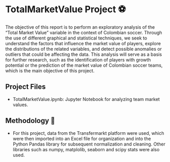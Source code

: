 # TotalMarketValue Project ⚽

The objective of this report is to perform an exploratory analysis of the “Total Market Value” variable in the context of Colombian soccer. Through the use of different graphical and statistical techniques, we seek to understand the factors that influence the market value of players, explore the distributions of the related variables, and detect possible anomalies or outliers that could be affecting the data. This analysis will serve as a basis for further research, such as the identification of players with growth potential or the prediction of the market value of Colombian soccer teams, which is the main objective of this project. 



## Project Files
- TotalMarketValue.ipynb: Jupyter Notebook for analyzing team market values.


## Methodology 🐍
- For this project, data from the Transfermarkt platform were used, which were then imported into an Excel file for organization and into the Python Pandas library for subsequent normalization and cleaning. Other libraries such as numpy, matplolib, seaborn and scipy stats were also used. 



